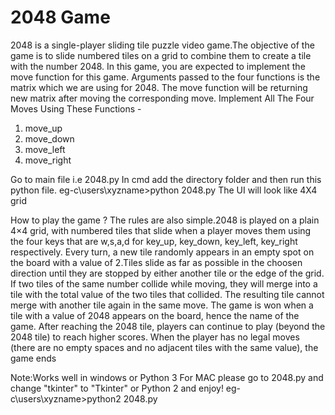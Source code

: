 # 2048 Game
2048 is a single-player sliding tile puzzle video game.The objective of the game is to slide numbered tiles on a grid to combine them to create a tile with the number 2048.
In this game, you are expected to implement the move function for this game. Arguments passed to the four functions is the matrix which we are using for 2048. The move function will be returning new matrix after moving the corresponding move.
Implement All The Four Moves Using These Functions -
1. move_up
2. move_down
3. move_left
4. move_right

Go to main file i.e 2048.py
In cmd add the directory folder and then run this python file.
eg-c\users\xyzname>python 2048.py
The UI will look like 4X4 grid

How to play the game ?
The rules are also simple.2048 is played on a plain 4×4 grid, with numbered tiles that slide when a player moves them using the four keys that are  w,s,a,d for key_up, key_down, key_left, key_right respectively. Every turn, a new tile randomly appears in an empty spot on the board with a value of 2.Tiles slide as far as possible in the choosen direction until they are stopped by either another tile or the edge of the grid. If two tiles of the same number collide while moving, they will merge into a tile with the total value of the two tiles that collided. The resulting tile cannot merge with another tile again in the same move. The game is won when a tile with a value of 2048 appears on the board, hence the name of the game. After reaching  the 2048 tile, players can continue to play (beyond the 2048 tile) to reach higher scores. When the player has no legal moves (there are no empty spaces and no adjacent tiles with the same value), the game ends

Note:Works well in windows or Python 3
For MAC please go to 2048.py and change "tkinter" to "Tkinter" or Python 2 and enjoy!
eg-c\users\xyzname>python2 2048.py

